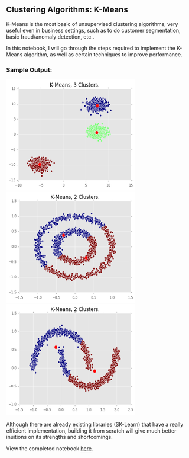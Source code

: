 ## Clustering Algorithms: K-Means

K-Means is the most basic of unsupervised clustering algorithms, very useful even in business settings, such as to do customer segmentation, basic fraud/anomaly detection, etc..

In this notebook, I will go through the steps required to implement the K-Means algorithm, as well as certain techniques to improve performance.

### Sample Output:
<img src="https://raw.githubusercontent.com/marc-chan/clustering_algorithms-kmeans/master/images/blobs.png" width="350" height="300">

<img src="https://raw.githubusercontent.com/marc-chan/clustering_algorithms-kmeans/master/images/circles.png" width="350" height="300">

<img src="https://raw.githubusercontent.com/marc-chan/clustering_algorithms-kmeans/master/images/moons.png" width="350" height="300">



Although there are already existing libraries (SK-Learn) that have a really efficient implementation, building it from scratch will give much better inuitions on its strengths and shortcomings.

View the completed notebook [here](https://github.com/marc-chan/clustering_algorithms-kmeans/blob/master/clustering_algorithms_kmeans.ipynb).
